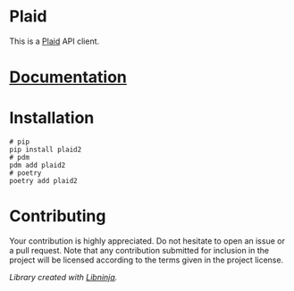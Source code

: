 # Plaid

This is a [Plaid](https://plaid.com) API client.

# [Documentation](https://plaid-python.readthedocs.io/en/latest/?)

# Installation

    # pip
    pip install plaid2
    # pdm
    pdm add plaid2
    # poetry
    poetry add plaid2

# Contributing

Your contribution is highly appreciated. Do not hesitate to open an issue or a pull request. Note that any contribution
submitted for inclusion in the project will be licensed according to the terms given in the project license.

*Library created with [Libninja](https://www.libninja.com).*